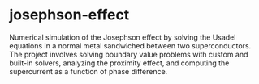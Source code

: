 # josephson-effect
Numerical simulation of the Josephson effect by solving the Usadel equations in a normal metal sandwiched between two superconductors. The project involves solving boundary value problems with custom and built-in solvers, analyzing the proximity effect, and computing the supercurrent as a function of phase difference.
